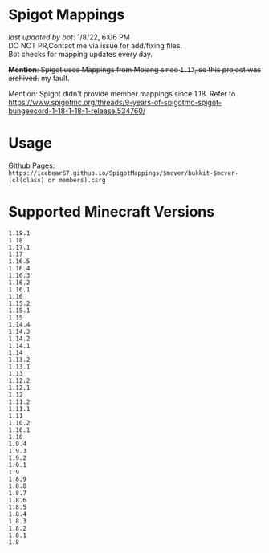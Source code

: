 # Spigot Mappings
*last updated by bot*: 1/8/22, 6:06 PM  
DO NOT PR,Contact me via issue for add/fixing files.  
Bot checks for mapping updates every day.  

~~**Mention**: Spigot uses Mappings from Mojang since `1.17`, so this project was archived.~~ my fault.

Mention: Spigot didn't provide member mappings since 1.18. Refer to https://www.spigotmc.org/threads/9-years-of-spigotmc-spigot-bungeecord-1-18-1-18-1-release.534760/

# Usage
Github Pages: `https://icebear67.github.io/SpigotMappings/$mcver/bukkit-$mcver-(cl(class) or members).csrg`  

# Supported Minecraft Versions
```
1.18.1  
1.18  
1.17.1  
1.17  
1.16.5  
1.16.4  
1.16.3  
1.16.2  
1.16.1  
1.16  
1.15.2  
1.15.1  
1.15  
1.14.4  
1.14.3  
1.14.2  
1.14.1  
1.14  
1.13.2  
1.13.1  
1.13  
1.12.2  
1.12.1  
1.12  
1.11.2  
1.11.1  
1.11  
1.10.2  
1.10.1  
1.10  
1.9.4  
1.9.3  
1.9.2  
1.9.1  
1.9  
1.8.9  
1.8.8  
1.8.7  
1.8.6  
1.8.5  
1.8.4  
1.8.3  
1.8.2  
1.8.1  
1.8  

```

